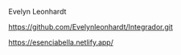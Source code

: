Evelyn Leonhardt


https://github.com/Evelynleonhardt/Integrador.git

https://esenciabella.netlify.app/
